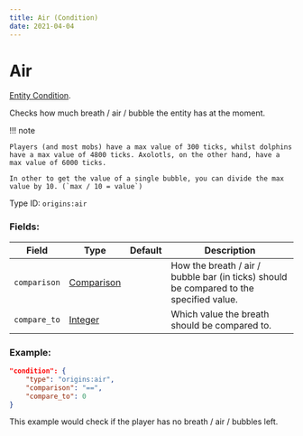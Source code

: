 ```yaml
---
title: Air (Condition)
date: 2021-04-04
---
```

# Air

[Entity Condition](../entity_conditions.md).

Checks how much breath / air / bubble the entity has at the moment.

!!! note

    Players (and most mobs) have a max value of 300 ticks, whilst dolphins have a max value of 4800 ticks. Axolotls, on the other hand, have a max value of 6000 ticks.

    In other to get the value of a single bubble, you can divide the max value by 10. (`max / 10 = value`)

Type ID: `origins:air`

### Fields:

Field  | Type | Default | Description
-------|------|---------|-------------
`comparison` | [Comparison](../data_types/comparison.md) | |  How the breath / air / bubble bar (in ticks) should be compared to the specified value.
`compare_to` | [Integer](../data_types/integer.md) | | Which value the breath should be compared to.

### Example:
```json
"condition": {
    "type": "origins:air",
    "comparison": "==",
    "compare_to": 0
}
```
This example would check if the player has no breath / air / bubbles left.